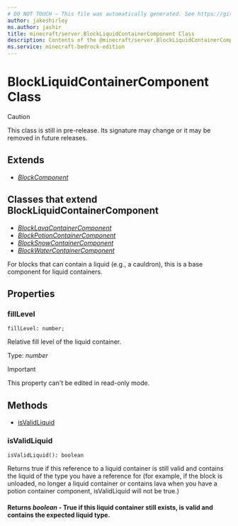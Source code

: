 ```yaml
---
# DO NOT TOUCH — This file was automatically generated. See https://github.com/mojang/minecraftapidocsgenerator to modify descriptions, examples, etc.
author: jakeshirley
ms.author: jashir
title: minecraft/server.BlockLiquidContainerComponent Class
description: Contents of the @minecraft/server.BlockLiquidContainerComponent class.
ms.service: minecraft-bedrock-edition
---
```

# BlockLiquidContainerComponent Class

> [!CAUTION]
> This class is still in pre-release.  Its signature may change or it may be removed in future releases.

## Extends
- [*BlockComponent*](BlockComponent.md)

## Classes that extend BlockLiquidContainerComponent
- [*BlockLavaContainerComponent*](BlockLavaContainerComponent.md)
- [*BlockPotionContainerComponent*](BlockPotionContainerComponent.md)
- [*BlockSnowContainerComponent*](BlockSnowContainerComponent.md)
- [*BlockWaterContainerComponent*](BlockWaterContainerComponent.md)

For blocks that can contain a liquid (e.g., a cauldron), this is a base component for liquid containers. 

## Properties

### **fillLevel**
`fillLevel: number;`

Relative fill level of the liquid container.

Type: *number*
  
> [!IMPORTANT]
> This property can't be edited in read-only mode.

## Methods
- [isValidLiquid](#isvalidliquid)

### **isValidLiquid**
`
isValidLiquid(): boolean
`

Returns true if this reference to a liquid container is still valid and contains the liquid of the type you have a reference for (for example, if the block is unloaded, no longer a liquid container or contains lava when you have a potion container component, isValidLiquid will not be true.)

#### **Returns** *boolean* - True if this liquid container still exists, is valid and contains the expected liquid type.

